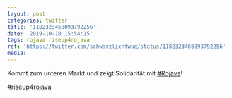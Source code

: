```yaml
---
layout: post
categories: twitter
title: '1182323468093792256'
date: '2019-10-10 15:54:15'
tags: rojava riseup4rojava
ref: 'https://twitter.com/schwarzlichtwue/status/1182323468093792256'
media:
---
```

Kommt zum unteren Markt und zeigt Solidarität mit [#Rojava](/t/rojava)!

[#riseup4rojava](/t/riseup4rojava)